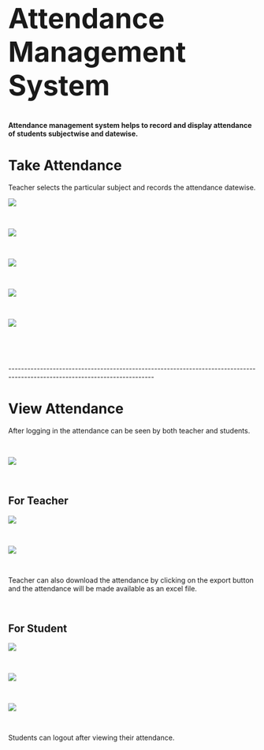 # **<h1 text-align="center">Attendance Management System</h1>**
<b>Attendance management system helps to record and display attendance of students subjectwise and datewise.</b>
# **Take Attendance**
Teacher selects the particular subject and records the attendance datewise.

![](https://github.com/Gagan-Chaudhary/Attendance-Management-System/blob/master/Screenshots/Screenshot%201.png)<p>&nbsp;</p>
![](https://github.com/Gagan-Chaudhary/Attendance-Management-System/blob/master/Screenshots/Screenshot%202.png)<p>&nbsp;</p>
![](https://github.com/Gagan-Chaudhary/Attendance-Management-System/blob/master/Screenshots/Screenshot%203.png)<p>&nbsp;</p>
![](https://github.com/Gagan-Chaudhary/Attendance-Management-System/blob/master/Screenshots/Screenshot%205.png)<p>&nbsp;</p>
![](https://github.com/Gagan-Chaudhary/Attendance-Management-System/blob/master/Screenshots/Screenshot%207.png)<p>&nbsp;</p>


<p>&nbsp;</p>
----------------------------------------------------------------------------------------------------------------------------


# **View Attendance**
After logging in the attendance can be seen by both teacher and students.<p>&nbsp;</p>
![](https://github.com/Gagan-Chaudhary/Attendance-Management-System/blob/master/Screenshots/Screenshot%201.png)
<p>&nbsp;</p>

<h2>For Teacher</h2>

![](https://github.com/Gagan-Chaudhary/Attendance-Management-System/blob/master/Screenshots/Screenshot%2021.png)<p>&nbsp;</p>
![](https://github.com/Gagan-Chaudhary/Attendance-Management-System/blob/master/Screenshots/Screenshot%2022.png)<p>&nbsp;</p>
Teacher can also download the attendance by clicking on the export button and the attendance will be made available as an excel file.
<p>&nbsp;</p>

<h2>For Student</h2>

![](https://github.com/Gagan-Chaudhary/Attendance-Management-System/blob/master/Screenshots/Screenshot%2032.png)<p>&nbsp;</p>
![](https://github.com/Gagan-Chaudhary/Attendance-Management-System/blob/master/Screenshots/Screenshot%2033.png)<p>&nbsp;</p>
![](https://github.com/Gagan-Chaudhary/Attendance-Management-System/blob/master/Screenshots/Screenshot%2034.png)<p>&nbsp;</p>
Students can logout after viewing their attendance.

<p>&nbsp;</p>
